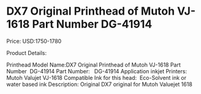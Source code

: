 # DX7 Original Printhead of Mutoh VJ-1618 Part Number  DG-41914

Price: USD:1750-1780

Product Details:

Printhead Model Name:DX7 Original Printhead of Mutoh VJ-1618 Part Number  DG-41914
Part Number:   DG-41914
Application inkjet Printers:
Mutoh Valujet VJ-1618
Compatible Ink for this head:  Eco-Solvent ink or water based ink
Description:
Original DX7 original for Mutoh Valuejet 1618